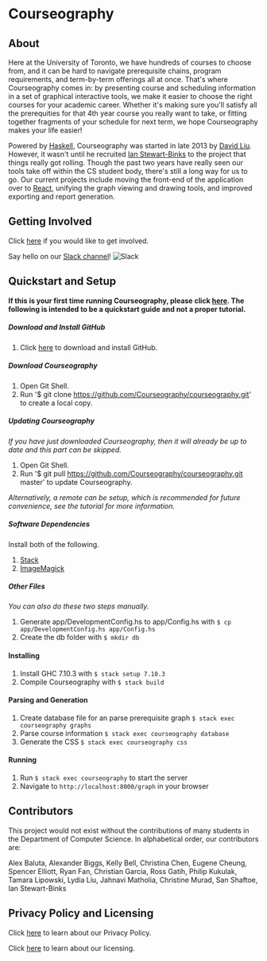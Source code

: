 Courseography
=============

About
--------------------------------------

Here at the University of Toronto, we have hundreds of courses to choose from, and it can be hard to navigate prerequisite chains, program requirements, and term-by-term offerings all at once. That's where Courseography comes in: by presenting course and scheduling information in a set of graphical interactive tools, we make it easier to choose the right courses for your academic career. Whether it's making sure you'll satisfy all the prerequities for that 4th year course you really want to take, or fitting together fragments of your schedule for next term, we hope Courseography makes your life easier!

Powered by [Haskell](https://www.haskell.org/), Courseography was started in late 2013 by [David Liu](http://www.cs.toronto.edu/~david/). However, it wasn't until he recruited [Ian Stewart-Binks](http://www.cs.toronto.edu/~iansb/) to the project that things really got rolling. Though the past two years have really seen our tools take off within the CS student body, there's still a long way for us to go. Our current projects include moving the front-end of the application over to [React](https://facebook.github.io/react/), unifying the graph viewing and drawing tools, and improved exporting and report generation.


Getting Involved
--------------------------------------

Click [here](/CONTRIBUTING.md) if you would like to get involved.

Say hello on our [Slack channel][slackin]! ![Slack][slackin-badge]


Quickstart and Setup
--------------------------------------
**If this is your first time running Courseography, please click [here](https://github.com/Courseography/courseography/wiki/Installing-Courseography). The following is intended to be a quickstart guide and not a proper tutorial.**

##### Download and Install GitHub
1. Click [here](https://desktop.github.com/) to download and install GitHub.

##### Download Courseography
1. Open Git Shell.
2. Run '$ git clone https://github.com/Courseography/courseography.git' to create a local copy.

##### Updating Courseography
*If you have just downloaded Courseography, then it will already be up to date and this part can be skipped.*

1. Open Git Shell.
2. Run '$ git pull https://github.com/Courseography/courseography.git master' to update Courseography.

*Alternatively, a remote can be setup, which is recommended for future convenience, see the tutorial for more information.*

##### Software Dependencies
Install both of the following.

1. [Stack](https://docs.haskellstack.org/en/stable/README/)
2. [ImageMagick](http://www.imagemagick.org/script/binary-releases.php)

##### Other Files
*You can also do these two steps manually.*

1. Generate app/DevelopmentConfig.hs to app/Config.hs with `$ cp app/DevelopmentConfig.hs app/Config.hs`
2. Create the db folder with `$ mkdir db`

#### Installing
1. Install GHC 7.10.3 with `$ stack setup 7.10.3`
2. Compile Courseography with `$ stack build`

#### Parsing and Generation
1. Create database file for an parse prerequisite graph `$ stack exec courseography graphs`
2. Parse course information `$ stack exec courseography database`
3. Generate the CSS `$ stack exec courseography css`

#### Running
1. Run `$ stack exec courseography` to start the server
2. Navigate to `http://localhost:8000/graph` in your browser


Contributors
--------------------------------------

This project would not exist without the contributions of many students in the Department of Computer Science. In alphabetical order, our contributors are:

Alex Baluta, Alexander Biggs, Kelly Bell, Christina Chen, Eugene Cheung, Spencer Elliott, Ryan Fan, Christian Garcia, Ross Gatih, Philip Kukulak, Tamara Lipowski, Lydia Liu, Jahnavi Matholia, Christine Murad, San Shaftoe, Ian Stewart-Binks


Privacy Policy and Licensing
--------------------------------------

Click [here](/PRIVACY.md) to learn about our Privacy Policy.

Click [here](/LICENSE) to learn about our licensing.


[slackin]: https://courseography-slack.herokuapp.com/
[slackin-badge]: https://courseography-slack.herokuapp.com/badge.svg
